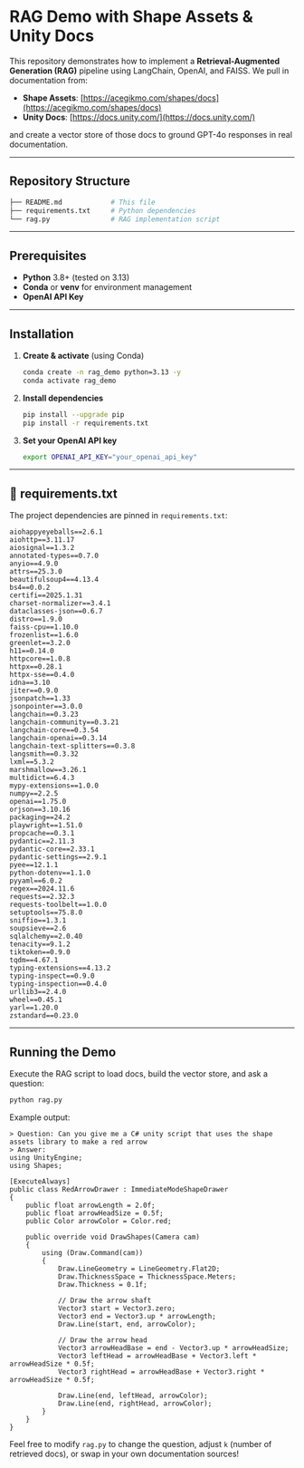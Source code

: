 # RAG Demo with Shape Assets & Unity Docs

This repository demonstrates how to implement a **Retrieval-Augmented Generation (RAG)** pipeline using LangChain, OpenAI, and FAISS. We pull in documentation from:

- **Shape Assets**: [https://acegikmo.com/shapes/docs](https://acegikmo.com/shapes/docs)
- **Unity Docs**: [https://docs.unity.com/](https://docs.unity.com/)

and create a vector store of those docs to ground GPT-4o responses in real documentation.

---

## Repository Structure

```bash
├── README.md            # This file
├── requirements.txt     # Python dependencies
└── rag.py               # RAG implementation script
```

---

## Prerequisites

- **Python** 3.8+ (tested on 3.13)
- **Conda** or **venv** for environment management
- **OpenAI API Key**

---

## Installation

1. **Create & activate** (using Conda)

   ```bash
   conda create -n rag_demo python=3.13 -y
   conda activate rag_demo
   ```

2. **Install dependencies**

   ```bash
   pip install --upgrade pip
   pip install -r requirements.txt
   ```

3. **Set your OpenAI API key**

   ```bash
   export OPENAI_API_KEY="your_openai_api_key"
   ```

---

## 📄 requirements.txt

The project dependencies are pinned in `requirements.txt`:

```text
aiohappyeyeballs==2.6.1
aiohttp==3.11.17
aiosignal==1.3.2
annotated-types==0.7.0
anyio==4.9.0
attrs==25.3.0
beautifulsoup4==4.13.4
bs4==0.0.2
certifi==2025.1.31
charset-normalizer==3.4.1
dataclasses-json==0.6.7
distro==1.9.0
faiss-cpu==1.10.0
frozenlist==1.6.0
greenlet==3.2.0
h11==0.14.0
httpcore==1.0.8
httpx==0.28.1
httpx-sse==0.4.0
idna==3.10
jiter==0.9.0
jsonpatch==1.33
jsonpointer==3.0.0
langchain==0.3.23
langchain-community==0.3.21
langchain-core==0.3.54
langchain-openai==0.3.14
langchain-text-splitters==0.3.8
langsmith==0.3.32
lxml==5.3.2
marshmallow==3.26.1
multidict==6.4.3
mypy-extensions==1.0.0
numpy==2.2.5
openai==1.75.0
orjson==3.10.16
packaging==24.2
playwright==1.51.0
propcache==0.3.1
pydantic==2.11.3
pydantic-core==2.33.1
pydantic-settings==2.9.1
pyee==12.1.1
python-dotenv==1.1.0
pyyaml==6.0.2
regex==2024.11.6
requests==2.32.3
requests-toolbelt==1.0.0
setuptools==75.8.0
sniffio==1.3.1
soupsieve==2.6
sqlalchemy==2.0.40
tenacity==9.1.2
tiktoken==0.9.0
tqdm==4.67.1
typing-extensions==4.13.2
typing-inspect==0.9.0
typing-inspection==0.4.0
urllib3==2.4.0
wheel==0.45.1
yarl==1.20.0
zstandard==0.23.0
```

---

## Running the Demo

Execute the RAG script to load docs, build the vector store, and ask a question:

```bash
python rag.py
```

Example output:

```
> Question: Can you give me a C# unity script that uses the shape assets library to make a red arrow
> Answer: 
using UnityEngine;
using Shapes;

[ExecuteAlways]
public class RedArrowDrawer : ImmediateModeShapeDrawer
{
    public float arrowLength = 2.0f;
    public float arrowHeadSize = 0.5f;
    public Color arrowColor = Color.red;

    public override void DrawShapes(Camera cam)
    {
        using (Draw.Command(cam))
        {
            Draw.LineGeometry = LineGeometry.Flat2D;
            Draw.ThicknessSpace = ThicknessSpace.Meters;
            Draw.Thickness = 0.1f;

            // Draw the arrow shaft
            Vector3 start = Vector3.zero;
            Vector3 end = Vector3.up * arrowLength;
            Draw.Line(start, end, arrowColor);

            // Draw the arrow head
            Vector3 arrowHeadBase = end - Vector3.up * arrowHeadSize;
            Vector3 leftHead = arrowHeadBase + Vector3.left * arrowHeadSize * 0.5f;
            Vector3 rightHead = arrowHeadBase + Vector3.right * arrowHeadSize * 0.5f;

            Draw.Line(end, leftHead, arrowColor);
            Draw.Line(end, rightHead, arrowColor);
        }
    }
}
```

Feel free to modify `rag.py` to change the question, adjust `k` (number of retrieved docs), or swap in your own documentation sources!